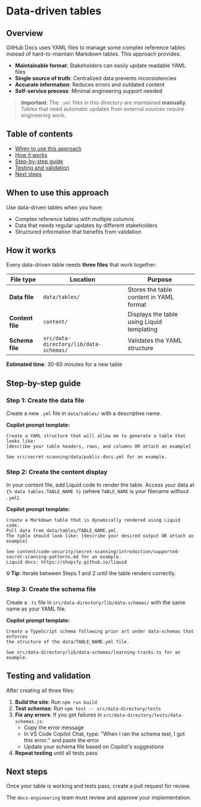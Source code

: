 # Data-driven tables

## Overview

GitHub Docs uses YAML files to manage some complex reference tables instead of hard-to-maintain Markdown tables. This approach provides:

- **Maintainable format**: Stakeholders can easily update readable YAML files
- **Single source of truth**: Centralized data prevents inconsistencies  
- **Accurate information**: Reduces errors and outdated content
- **Self-service process**: Minimal engineering support needed

> **Important**: The `.yml` files in this directory are maintained **manually**. Tables that need automatic updates from external sources require engineering work.

## Table of contents

- [When to use this approach](#when-to-use-this-approach)
- [How it works](#how-it-works)
- [Step-by-step guide](#step-by-step-guide)
- [Testing and validation](#testing-and-validation)
- [Next steps](#next-steps)

## When to use this approach

Use data-driven tables when you have:
- Complex reference tables with multiple columns
- Data that needs regular updates by different stakeholders
- Structured information that benefits from validation

## How it works

Every data-driven table needs **three files** that work together:

| File type | Location | Purpose |
|-----------|----------|---------|
| **Data file** | `data/tables/` | Stores the table content in YAML format |
| **Content file** | `content/` | Displays the table using Liquid templating |
| **Schema file** | `src/data-directory/lib/data-schemas/` | Validates the YAML structure |

**Estimated time**: 30-60 minutes for a new table

## Step-by-step guide

### Step 1: Create the data file

Create a new `.yml` file in `data/tables/` with a descriptive name.

**Copilot prompt template:**
```
Create a YAML structure that will allow me to generate a table that looks like: 
[describe your table headers, rows, and columns OR attach an example]

See src/secret-scanning/data/public-docs.yml for an example.
```

### Step 2: Create the content display

In your content file, add Liquid code to render the table. Access your data at `{% data tables.TABLE_NAME %}` (where `TABLE_NAME` is your filename without `.yml`).

**Copilot prompt template:**
```
Create a Markdown table that is dynamically rendered using Liquid code. 
Pull data from data/tables/TABLE_NAME.yml. 
The table should look like: [describe your desired output OR attach an example]

See content/code-security/secret-scanning/introduction/supported-secret-scanning-patterns.md for an example.
Liquid docs: https://shopify.github.io/liquid
```

**💡 Tip**: Iterate between Steps 1 and 2 until the table renders correctly.

### Step 3: Create the schema file

Create a `.ts` file in `src/data-directory/lib/data-schemas/` with the same name as your YAML file.

**Copilot prompt template:**
```
Create a TypeScript schema following prior art under data-schemas that enforces 
the structure of the data/TABLE_NAME.yml file.

See src/data-directory/lib/data-schemas/learning-tracks.ts for an example.
```

## Testing and validation

After creating all three files:

1. **Build the site**: Run `npm run build`
2. **Test schemas**: Run `npm test -- src/data-directory/tests`
3. **Fix any errors**: If you get failures in `src/data-directory/tests/data-schemas.js`:
   - Copy the error message
   - In VS Code Copilot Chat, type: "When I ran the schema test, I got this error:" and paste the error
   - Update your schema file based on Copilot's suggestions
4. **Repeat testing** until all tests pass

## Next steps

Once your table is working and tests pass, create a pull request for review.

The `docs-engineering` team must review and approve your implementation.